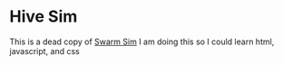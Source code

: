 # Hive Sim
This is a dead copy of [Swarm Sim](https://www.swarmsim.com/)
I am doing this so I could learn html, javascript, and css
